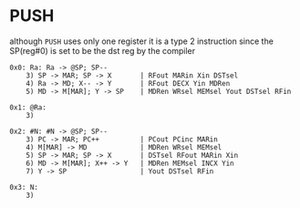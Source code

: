 # PUSH

although `PUSH` uses only one register it is a type 2 instruction since the SP(reg#0) is set to be the dst reg by the compiler

```text
0x0: Ra: Ra -> @SP; SP--
    3) SP -> MAR; SP -> X       | RFout MARin Xin DSTsel
    4) Ra -> MD; X-- -> Y       | RFout DECX Yin MDRen 
    5) MD -> M[MAR]; Y -> SP    | MDRen WRsel MEMsel Yout DSTsel RFin

0x1: @Ra:
    3)

0x2: #N: #N -> @SP; SP--
    3) PC -> MAR; PC++          | PCout PCinc MARin
    4) M[MAR] -> MD             | MDRen WRsel MEMsel
    5) SP -> MAR; SP -> X       | DSTsel RFout MARin Xin
    6) MD -> M[MAR]; X++ -> Y   | MDRen MEMsel INCX Yin 
    7) Y -> SP                  | Yout DSTsel RFin

0x3: N:
    3)
```
